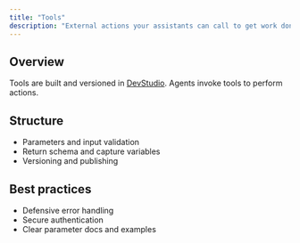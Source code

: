 ```yaml
---
title: "Tools"
description: "External actions your assistants can call to get work done."
---
```


## Overview

Tools are built and versioned in [DevStudio](/devstudio/overview). Agents invoke tools to perform actions.

## Structure

- Parameters and input validation
- Return schema and capture variables
- Versioning and publishing

## Best practices

- Defensive error handling
- Secure authentication
- Clear parameter docs and examples
